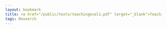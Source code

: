 ```yaml
---
layout: bookmark
title: <a href="/public/texts/teachingeval1.pdf" target="_blank">Teaching Statement</a>
tags: Research
---
```

